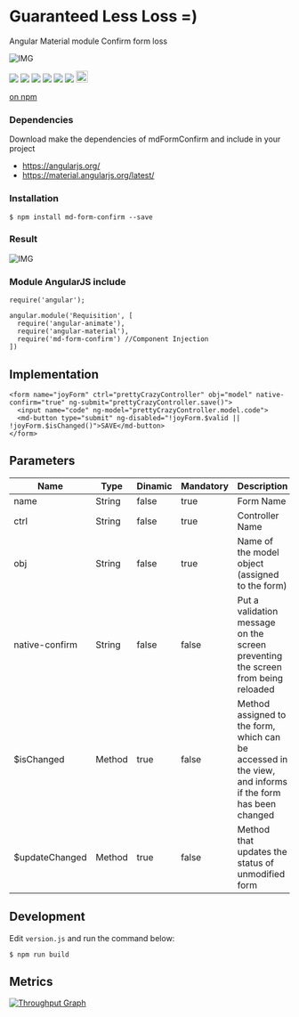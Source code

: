# Guaranteed Less Loss =)
Angular Material module Confirm form loss

![IMG](https://coverfiles.alphacoders.com/357/35762.jpg)

<p>
  <a href="https://gitter.im/miamarti/mdFormConfirm?utm_source=badge&utm_medium=badge&utm_campaign=pr-badge" target="_blank"><img src="https://badges.gitter.im/Join%20Chat.svg"></a>
  <a href="https://gitlab.com/miamarti/mdFormConfirm" target="_blank"><img src="https://img.shields.io/badge/gitlab-mdFormConfirm-yellow.svg"></a>
  <img src="https://img.shields.io/badge/mdFormConfirm-release-green.svg">
  <img src="https://img.shields.io/badge/version-1.3.0-blue.svg">
  <img src="https://img.shields.io/github/license/mashape/apistatus.svg">
  <a href="https://github.com/miamarti/mdFormConfirm/tarball/master"><img src="https://img.shields.io/github/downloads/atom/atom/latest/total.svg"></a>
  <a href="http://waffle.io/miamarti/mdFormConfirm"><img alt='Stories in Ready' src='https://badge.waffle.io/miamarti/mdFormConfirm.svg?label=ready&title=Ready' height="21" /></a>
</p>

[on npm](https://www.npmjs.com/package/md-form-confirm)

### Dependencies
Download make the dependencies of mdFormConfirm and include in your project
* https://angularjs.org/
* https://material.angularjs.org/latest/

### Installation
```
$ npm install md-form-confirm --save
```

### Result
![IMG](https://i.imgur.com/SDykKl8.png)

### Module AngularJS include
```
require('angular');

angular.module('Requisition', [
  require('angular-animate'),
  require('angular-material'),
  require('md-form-confirm') //Component Injection
])
```

## Implementation
```
<form name="joyForm" ctrl="prettyCrazyController" obj="model" native-confirm="true" ng-submit="prettyCrazyController.save()">
  <input name="code" ng-model="prettyCrazyController.model.code">
  <md-button type="submit" ng-disabled="!joyForm.$valid || !joyForm.$isChanged()">SAVE</md-button>
</form>
```

## Parameters

| Name  | Type   | Dinamic | Mandatory | Description                                           |
| ------| ------ | ------- | --------- | ----------------------------------------------------- |
| name  | String | false   | true      | Form Name                                             |
| ctrl  | String | false   | true      | Controller Name                                       |
| obj   | String | false   | true      | Name of the model object (assigned to the form)       |
| native-confirm | String | false | false | Put a validation message on the screen preventing the screen from being reloaded |
| $isChanged  | Method | true   | false      | Method assigned to the form, which can be accessed in the view, and informs if the form has been changed  |
| $updateChanged  | Method | true   | false      | Method that updates the status of unmodified form  |



## Development
Edit `version.js` and run the command below:

```
$ npm run build
```

## Metrics

[![Throughput Graph](https://graphs.waffle.io/miamarti/mdFormConfirm/throughput.svg)](https://waffle.io/miamarti/mdFormConfirm/metrics/throughput)
